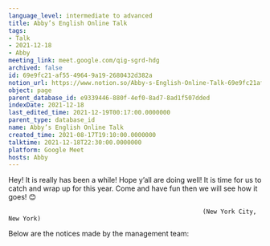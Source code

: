 ```yaml
---
language_level: intermediate to advanced
title: Abby’s English Online Talk
tags:
- Talk
- 2021-12-18
- Abby
meeting_link: meet.google.com/qig-sgrd-hdg
archived: false
id: 69e9fc21-af55-4964-9a19-2680432d382a
notion_url: https://www.notion.so/Abby-s-English-Online-Talk-69e9fc21af5549649a192680432d382a
object: page
parent_database_id: e9339446-880f-4ef0-8ad7-8ad1f507dded
indexDate: 2021-12-18
last_edited_time: 2021-12-19T00:17:00.0000000
parent_type: database_id
name: Abby’s English Online Talk
created_time: 2021-08-17T19:10:00.0000000
talktime: 2021-12-18T22:30:00.0000000
platform: Google Meet
hosts: Abby
---
```


Hey! It is really has been a while! Hope y’all are doing well! It is time for us to catch and wrap up for this year. Come and have fun then we will see how it goes! 😊



                                                          (New York City, New York)



Below are the notices made by the management team:


